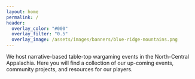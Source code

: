 ```yaml
---
layout: home
permalink: /
header:
  overlay_color: "#000"
  overlay_filter: "0.5"
  overlay_image: /assets/images/banners/blue-ridge-mountains.png
---
```


We host narrative-based table-top wargaming events in the North-Central Appalachia. Here you will find a collection of our up-coming events, community projects, and resources for our players.